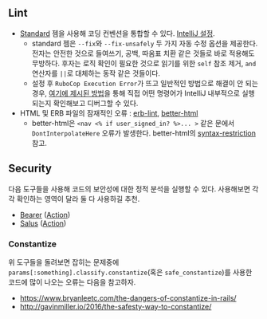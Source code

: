## Lint

* [Standard](https://github.com/standardrb/standard) 젬을 사용해 코딩 컨벤션을 통합할 수 있다. [IntelliJ 설정](https://www.jetbrains.com/help/idea/robocop.html#prerequisites).
  * standard 젬은 `--fix`와 `--fix-unsafely` 두 가지 자동 수정 옵션을 제공한다. 전자는 안전한 것으로 들여쓰기, 공백, 따옴표 치환 같은 것들로 바로 적용해도 무방하다. 후자는 로직 확인이 필요한 것으로 읽기를 위한 `self` 참조 제거, `and` 연산자를 `||`로 대체하는 동작 같은 것들이다.
  * 설정 후 `RuboCop Execution Error`가 뜨고 일반적인 방법으로 해결이 안 되는 경우, [여기에 제시된 방법](https://youtrack.jetbrains.com/issue/RUBY-27930/RuboCop-execution-error#focus=Comments-27-4798821.0-0)을 통해 직접 어떤 명령어가 IntelliJ 내부적으로 실행되는지 확인해보고 디버그할 수 있다.
* HTML 및 ERB 파일의 잠재적인 오류 : [erb-lint](https://github.com/Shopify/erb-lint), [better-html](https://github.com/Shopify/better-html)
    * better-html은 `<nav <% if user_signed_in? %>... >` 같은 문에서 `DontInterpolateHere` 오류가 발생한다. better-html의 [syntax-restriction](https://github.com/Shopify/better-html/blob/main/README.md#syntax-restriction) 참고.


## Security

다음 도구들을 사용해 코드의 보안성에 대한 정적 분석을 실행할 수 있다. 사용해보면 각각 확인하는 영역이 달라 둘 다 사용하길 추천.

* [Bearer](https://github.com/Bearer/bearer) ([Action](https://github.com/marketplace/actions/bearer-security))
* [Salus](https://github.com/coinbase/salus) ([Action](https://github.com/federacy/scan-action))

### Constantize

위 도구들을 돌려보면 잡히는 문제중에 `params[:something].classify.constantize`(혹은 `safe_constantize`)를 사용한 코드에 많이 나오는 오류는 다음을 참고하자.

* https://www.bryanleetc.com/the-dangers-of-constantize-in-rails/
* http://gavinmiller.io/2016/the-safesty-way-to-constantize/
